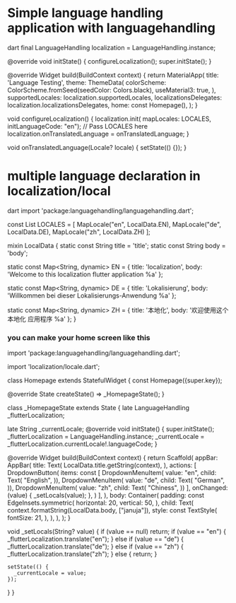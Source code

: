 # Simple language handling application with languagehandling

dart
final LanguageHandling localization = LanguageHandling.instance;

@override
void initState() {
configureLocalization();
super.initState();
}

@override
Widget build(BuildContext context) {
return MaterialApp(
title: 'Language Testing',
theme: ThemeData(
colorScheme: ColorScheme.fromSeed(seedColor: Colors.black),
useMaterial3: true,
),
supportedLocales: localization.supportedLocales,
localizationsDelegates: localization.localizationsDelegates,
home: const Homepage(),
);
}

void configureLocalization() {
localization.init(
mapLocales: LOCALES, initLanguageCode: "en"); // Pass LOCALES here
localization.onTranslatedLanguage = onTranslatedLanguage;
}

void onTranslatedLanguage(Locale? locale) {
setState(() {});
}

# multiple language declaration in localization/local

dart
import 'package:languagehandling/languagehandling.dart';

const List<MapLocale> LOCALES = [
MapLocale("en", LocalData.EN),
MapLocale("de", LocalData.DE),
MapLocale("zh", LocalData.ZH)
];

mixin LocalData {
static const String title = 'title';
static const String body = 'body';

static const Map<String, dynamic> EN = {
title: 'localization',
body: 'Welcome to this localization flutter application %a'
};

static const Map<String, dynamic> DE = {
title: 'Lokalisierung',
body: 'Willkommen bei dieser Lokalisierungs-Anwendung %a'
};

static const Map<String, dynamic> ZH = {
title: '本地化',
body: '欢迎使用这个本地化 应用程序 %a'
};
}

### you can make your home screen like this

import 'package:languagehandling/languagehandling.dart';

import 'localization/locale.dart';

class Homepage extends StatefulWidget {
const Homepage({super.key});

@override
State<Homepage> createState() => \_HomepageState();
}

class \_HomepageState extends State<Homepage> {
late LanguageHandling \_flutterLocalization;

late String \_currentLocale;
@override
void initState() {
super.initState();
\_flutterLocalization = LanguageHandling.instance;
\_currentLocale = \_flutterLocalization.currentLocale!.languageCode;
}

@override
Widget build(BuildContext context) {
return Scaffold(
appBar: AppBar(
title: Text(
LocalData.title.getString(context),
),
actions: [
DropdownButton(
items: const [
DropdownMenuItem(
value: "en",
child: Text(
"English",
)),
DropdownMenuItem(
value: "de",
child: Text(
"German",
)),
DropdownMenuItem(
value: "zh",
child: Text(
"Chiness",
))
],
onChanged: (value) {
\_setLocals(value);
},
)
],
),
body: Container(
padding: const EdgeInsets.symmetric(
horizontal: 20,
vertical: 50,
),
child: Text(
context.formatString(LocalData.body, ["januja"]),
style: const TextStyle(
fontSize: 21,
),
),
),
);
}

void \_setLocals(String? value) {
if (value == null) return;
if (value == "en") {
\_flutterLocalization.translate("en");
} else if (value == "de") {
\_flutterLocalization.translate("de");
} else if (value == "zh") {
\_flutterLocalization.translate("zh");
} else {
return;
}

    setState(() {
      _currentLocale = value;
    });

}
}

```

```
